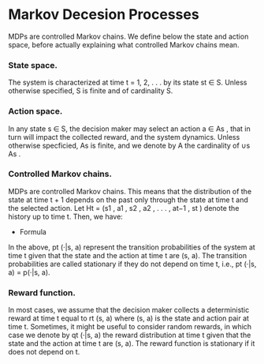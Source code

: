 # Markov Decesion Processes

MDPs are controlled Markov chains. We define below the state and action space, before actually
explaining what controlled Markov chains mean.

### State space.
The system is characterized at time t = 1, 2, . . . by its state st ∈ S. Unless otherwise
specified, S is finite and of cardinality S.

### Action space. 
In any state s ∈ S, the decision maker may select an action a ∈ As , that in
turn will impact the collected reward, and the system dynamics. Unless otherwise specficied, As
is finite, and we denote by A the cardinality of ∪s As .

### Controlled Markov chains. 
MDPs are controlled Markov chains. This means that the distribution of the state at time t + 1 depends on the past only through the state at time t and the
selected action. Let Ht = (s1 , a1 , s2 , a2 , . . . , at−1 , st ) denote the history up to time t. Then, we have: 
  - Formula

In the above, pt (·|s, a) represent the transition probabilities of the system at time t given that the state and the action at time t are (s, a).
The transition probabilities are called stationary if they do not depend on time t, i.e., pt (·|s, a) = p(·|s, a).

### Reward function. 
In most cases, we assume that the decision maker collects a deterministic reward at time t equal to rt (s, a) where (s, a) is the state and action pair at time t. 
Sometimes, it might be useful to consider random rewards, in which case we denote by qt (·|s, a) the reward distribution at time t given that the state and the action 
at time t are (s, a). The reward function is stationary if it does not depend on t.
